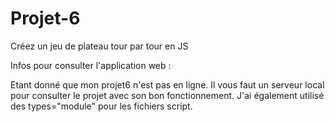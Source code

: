 # Projet-6 
Créez un jeu de plateau tour par tour en JS

Infos pour consulter l'application web :

Etant donné que mon projet6 n'est pas en ligne. Il vous faut un serveur local pour consulter
le projet avec son bon fonctionnement. J'ai également utilisé des types="module" pour les fichiers
script.
